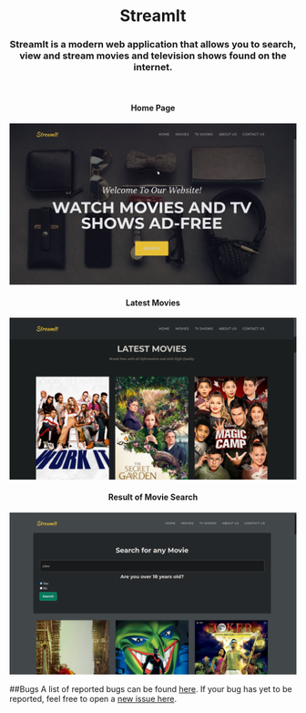 <h1 align="center">
  StreamIt
  <br>
</h1>

<h3 align="center">
StreamIt is a modern web application that allows you to search, view and stream movies and television shows found on the internet.
</h3>
<br>

<h4 align="center">
Home Page
</h4>

![Landing Page](img/landingPage.png)
<br>

<h4 align="center">
Latest Movies
</h4>

![Latest Movie which are not so latest](img/latestMovies.png)
<br>

<h4 align="center">
Result of Movie Search
</h4>

![Search Result](img/searchMovie.png)
<br>

##Bugs
A list of reported bugs can be found [here](https://github.com/hrishi7/streamIt/issues). If your bug has yet to be reported, feel free to open a [new issue here](https://github.com/hrishi7/streamIt/issues/new).
